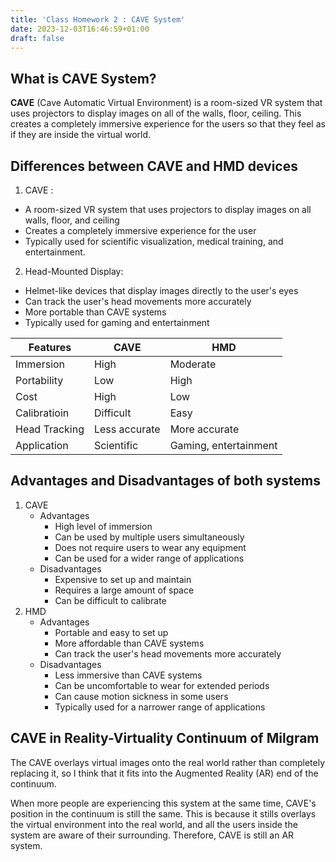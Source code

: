 ```yaml
---
title: 'Class Homework 2 : CAVE System'
date: 2023-12-03T16:46:59+01:00
draft: false
---
```


## What is CAVE System?
**CAVE** (Cave Automatic Virtual Environment) is a room-sized VR system that uses projectors to display images on all of the walls, floor, ceiling. This creates a completely immersive experience for the users so that they feel as if they are inside the virtual world.

## Differences between CAVE and HMD devices

1. CAVE :
- A room-sized VR system that uses projectors to display images on all walls, floor, and ceiling
- Creates a completely immersive experience for the user
- Typically used for scientific visualization, medical training, and entertainment.

2. Head-Mounted Display:
- Helmet-like devices that display images directly to the user's eyes
- Can track the user's head movements more accurately
- More portable than CAVE systems
- Typically used for gaming and entertainment

| Features      | CAVE          | HMD      |
| ------------- | ------------- | -------- |
| Immersion     | High          | Moderate |
| Portability   | Low           | High     |
| Cost          | High          | Low      |
| Calibratioin  | Difficult     | Easy     |
| Head Tracking | Less accurate | More accurate |
| Application   | Scientific    | Gaming, entertainment |

## Advantages and Disadvantages of both systems
1. CAVE
    + Advantages
        - High level of immersion
        - Can be used by multiple users simultaneously
        - Does not require users to wear any equipment
        - Can be used for a wider range of applications
    + Disadvantages
        - Expensive to set up and maintain
        - Requires a large amount of space
        - Can be difficult to calibrate
2. HMD
    + Advantages
        - Portable and easy to set up
        - More affordable than CAVE systems
        - Can track the user's head movements more accurately
    + Disadvantages
        - Less immersive than CAVE systems
        - Can be uncomfortable to wear for extended periods
        - Can cause motion sickness in some users
        - Typically used for a narrower range of applications

## CAVE in Reality-Virtuality Continuum of Milgram
The CAVE overlays virtual images onto the real world rather than completely replacing it, so I think that it fits into the Augmented Reality (AR) end of the continuum.

When more people are experiencing this system at the same time, CAVE's position in the continuum is still the same. This is because it stills overlays the virtual environment into the real world, and all the users inside the system are aware of their surrounding. Therefore, CAVE is still an AR system.